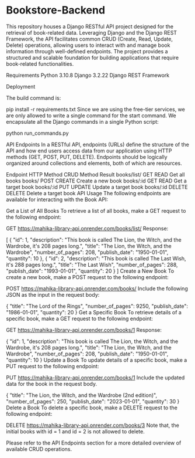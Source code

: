 # Bookstore-Backend

This repository houses a Django RESTful API project designed for the retrieval of book-related data. Leveraging Django and the Django REST Framework, the API facilitates common CRUD (Create, Read, Update, Delete) operations, allowing users to interact with and manage book information through well-defined endpoints. The project provides a structured and scalable foundation for building applications that require book-related functionalities.

Requirements
Python 3.10.8
Django 3.2.22
Django REST Framework

Deployment

The build command is:

pip install -r requirements.txt
Since we are using the free-tier services, we are only allowed to write a single command for the start command. We encapsulate all the Django commands in a single Python script:

python run_commands.py

API Endpoints
In a RESTful API, endpoints (URLs) define the structure of the API and how end users access data from our application using HTTP methods (GET, POST, PUT, DELETE). Endpoints should be logically organized around collections and elements, both of which are resources.

Endpoint	HTTP Method	CRUD Method	Result
books/list/	GET	READ	Get all books
books/	POST	CREATE	Create a new book
books/:id	GET	READ	Get a target book
books/:id	PUT	UPDATE	Update a target book
books/:id	DELETE	DELETE	Delete a target book
API Usage
The following endpoints are available for interacting with the Book API:

Get a List of All Books
To retrieve a list of all books, make a GET request to the following endpoint:

GET https://mahika-library-api.onrender.com/books/list/
Response:

[
    {
        "id": 1,
        "description": "This book is called The Lion, the Witch, and the Wardrobe, it's 208 pages long.",
        "title": "The Lion, the Witch, and the Wardrobe",
        "number_of_pages": 208,
        "publish_date": "1950-01-01",
        "quantity": 10
    },
    {
        "id": 2,
        "description": "This book is called The Last Wish, it's 288 pages long.",
        "title": "The Last Wish",
        "number_of_pages": 288,
        "publish_date": "1993-01-01",
        "quantity": 20
    }
]
Create a New Book
To create a new book, make a POST request to the following endpoint:

POST https://mahika-library-api.onrender.com/books/
Include the following JSON as the input in the request body:

{
  "title": "The Lord of the Rings",
  "number_of_pages": 9250,
  "publish_date": "1986-01-01",
  "quantity": 20
}
Get a Specific Book
To retrieve details of a specific book, make a GET request to the following endpoint:

GET https://mahika-library-api.onrender.com/books/1
Response:

{
    "id": 1,
    "description": "This book is called The Lion, the Witch, and the Wardrobe, it's 208 pages long.",
    "title": "The Lion, the Witch, and the Wardrobe",
    "number_of_pages": 208,
    "publish_date": "1950-01-01",
    "quantity": 10
}
Update a Book
To update details of a specific book, make a PUT request to the following endpoint:

PUT https://mahika-library-api.onrender.com/books/1
Include the updated data for the book in the request body.

{
    "title": "The Lion, the Witch, and the Wardrobe (2nd edition)",
    "number_of_pages": 250,
    "publish_date": "2023-01-01",
    "quantity": 30
}
Delete a Book
To delete a specific book, make a DELETE request to the following endpoint:

DELETE https://mahika-library-api.onrender.com/books/3
Note that, the initial books with id = 1 and id = 2 is not allowed to delete.

Please refer to the API Endpoints section for a more detailed overview of available CRUD operations.
